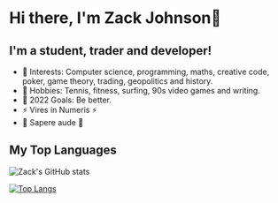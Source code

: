 # Hi there, I'm Zack Johnson👋 

## I'm a student, trader and developer!

- 🌱 Interests: Computer science, programming, maths, creative code, poker, game theory, trading, geopolitics and history. 
- 🎾 Hobbies: Tennis, fitness, surfing, 90s video games and writing.
- 🥅 2022 Goals: Be better.
- ⚡ Vires in Numeris ⚡
- 🔆 Sapere aude 🔆

## My Top Languages 

![Zack's GitHub stats](https://github-readme-stats-blush-chi.vercel.app/api?username=ZackJohnson1&theme=midnight-purple&count_private=true)

[![Top Langs](https://github-readme-stats-blush-chi.vercel.app/api/top-langs/?username=ZackJohnson1&theme=midnight-purple)](https://github.com/ZackJohnson1/github-readme-stats)